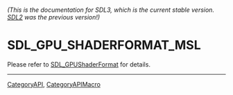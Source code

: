 ###### (This is the documentation for SDL3, which is the current stable version. [SDL2](https://wiki.libsdl.org/SDL2/) was the previous version!)
# SDL_GPU_SHADERFORMAT_MSL

Please refer to [SDL_GPUShaderFormat](SDL_GPUShaderFormat) for details.

----
[CategoryAPI](CategoryAPI), [CategoryAPIMacro](CategoryAPIMacro)

